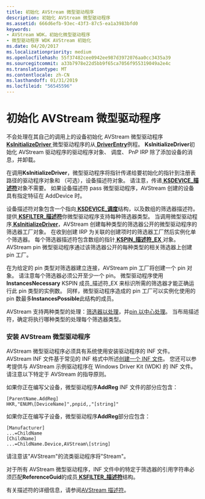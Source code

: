 ```yaml
---
title: 初始化 AVStream 微型驱动程序
description: 初始化 AVStream 微型驱动程序
ms.assetid: 666d6efb-93ec-43f3-87c5-ea1a3983bfd0
keywords:
- AVStream WDK，初始化微型驱动程序
- 微型驱动程序 WDK AVStream 初始化
ms.date: 04/20/2017
ms.localizationpriority: medium
ms.openlocfilehash: 55f37482cee0942ee987d3972076aa0cc3435a39
ms.sourcegitcommit: a33b7978e22d5bb9f65ca7056f955319049a2e4c
ms.translationtype: MT
ms.contentlocale: zh-CN
ms.lasthandoff: 01/31/2019
ms.locfileid: "56545596"
---
```

# <a name="initializing-an-avstream-minidriver"></a>初始化 AVStream 微型驱动程序





不会处理在其自己的调用上的设备初始化 AVStream 微型驱动程序[ **KsInitializeDriver** ](https://msdn.microsoft.com/library/windows/hardware/ff562683)微型驱动程序的从[ **DriverEntry**](https://msdn.microsoft.com/library/windows/hardware/ff554081)例程。 **KsInitializeDriver**初始化 AVStream 驱动程序的驱动程序对象、 调度、 PnP IRP 除了添加设备的消息，并卸载。

在调用**KsInitializeDriver**，微型驱动程序将指针传递给要初始化的指针到注册表路径的驱动程序对象和 （可选），设备描述符对象。 请注意，传递[ **KSDEVICE\_描述符**](https://msdn.microsoft.com/library/windows/hardware/ff561691)对象不需要。 如果设备描述符 pass 微型驱动程序，AVStream 创建的设备具有指定特征在 AddDevice 时。

设备描述符对象包含一个指向[ **KSDEVICE\_调度**](https://msdn.microsoft.com/library/windows/hardware/ff561693)结构，以及数组的筛选器描述符。 提供[ **KSFILTER\_描述符**](https://msdn.microsoft.com/library/windows/hardware/ff562553)你微型驱动程序支持每种筛选器类型。 当调用微型驱动程序[ **KsInitializeDriver**](https://msdn.microsoft.com/library/windows/hardware/ff562683)，AVStream 创建每种类型的筛选器公开的微型驱动程序的筛选器工厂对象。 在收到创建 IRP 为关联的创建项时的筛选器工厂然后实例化单个筛选器。 每个筛选器描述符包含数组的指针[ **KSPIN\_描述符\_EX** ](https://msdn.microsoft.com/library/windows/hardware/ff563534)对象。 AVStream pin 微型驱动程序通过该筛选器公开的每种类型的相关筛选器上创建 pin 工厂。

在为给定的 pin 类型对筛选器建立连接，AVStream pin 工厂将创建一个 pin 对象。 请注意每个筛选器必须公开至少一个 pin。 微型驱动程序使用**InstancesNecessary** KSPIN 成员\_描述符\_EX 来标识所需的筛选器才能正确运行此 pin 类型的实例数。 同样，微型驱动程序造成的 pin 工厂可以实例化使用的 pin 数最多**InstancesPossible**此结构的成员。

AVStream 支持两种类型的处理：[筛选器以处理](filter-centric-processing.md)，并[pin 以中心处理](pin-centric-processing.md)。 当布局描述符，确定将执行哪种类型的处理每个筛选器类型。

### <a name="installing-an-avstream-minidriver"></a>安装 AVStream 微型驱动程序

AVStream 微型驱动程序必须具有系统使用安装驱动程序的 INF 文件。 AVStream INF 文件基于常见的 INF 格式中所述[创建一个 INF 文件](https://msdn.microsoft.com/library/windows/hardware/ff549520)。 您还可以参考提供与 AVStream 示例驱动程序在 Windows Driver Kit (WDK) 的 INF 文件。 请注意以下特定于 AVStream 的指导原则。

如果你正在编写父设备，微型驱动程序**AddReg** INF 文件的部分应包含：

```INF
[ParentName.AddReg]
HKR,"ENUM\[DeviceName]",pnpid,,"[string]"
```

如果你正在编写子设备，微型驱动程序**AddReg**部分应包含：

```INF
[Manufacturer]
...=ChildName
[ChildName]
...=ChildName.Device,AVStream\[string]
```

请注意该"AVStream"的流类驱动程序将"Stream"。

对于所有 AVStream 微型驱动程序，INF 文件中的特定于筛选器的引用字符串必须匹配**ReferenceGuid**的成员[ **KSFILTER\_描述符**](https://msdn.microsoft.com/library/windows/hardware/ff562553)结构。

有关描述符的详细信息，请参阅[AVStream 描述符](avstream-descriptors.md)。
